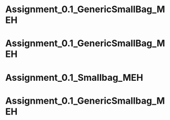 # Assignment_0.1_GenericSmallBag_MEH
# Assignment_0.1_GenericSmallBag_MEH
# Assignment_0.1_Smallbag_MEH
# Assignment_0.1_GenericSmallbag_MEH
